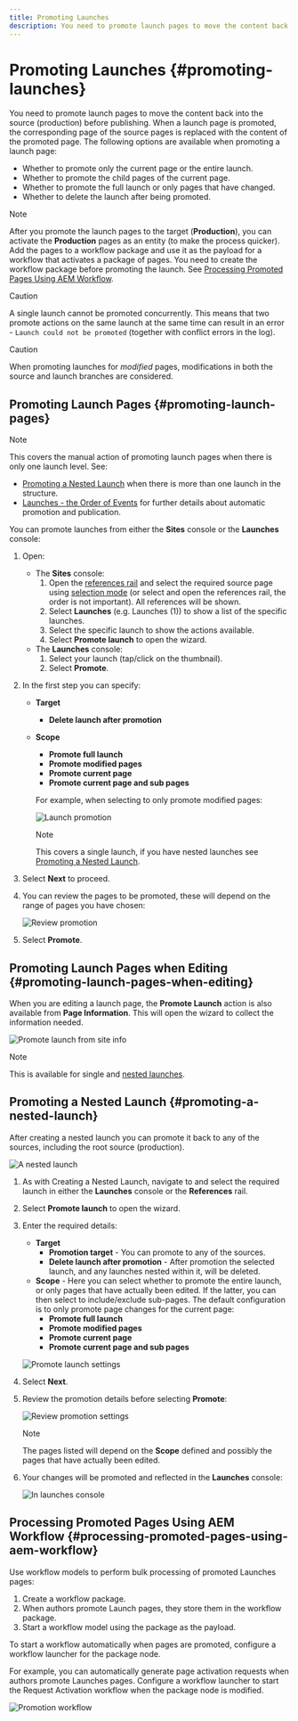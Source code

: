 ```yaml
---
title: Promoting Launches
description: You need to promote launch pages to move the content back into the source (production) before publishing. 
---
```


# Promoting Launches {#promoting-launches}

You need to promote launch pages to move the content back into the source (production) before publishing. When a launch page is promoted, the corresponding page of the source pages is replaced with the content of the promoted page. The following options are available when promoting a launch page:

* Whether to promote only the current page or the entire launch.
* Whether to promote the child pages of the current page.
* Whether to promote the full launch or only pages that have changed.
* Whether to delete the launch after being promoted.

>[!NOTE]
>
>After you promote the launch pages to the target (**Production**), you can activate the **Production** pages as an entity (to make the process quicker). Add the pages to a workflow package and use it as the payload for a workflow that activates a package of pages. You need to create the workflow package before promoting the launch. See [Processing Promoted Pages Using AEM Workflow](#processing-promoted-pages-using-aem-workflow).

>[!CAUTION]
>
>A single launch cannot be promoted concurrently. This means that two promote actions on the same launch at the same time can result in an error - `Launch could not be promoted` (together with conflict errors in the log).

>[!CAUTION]
>
>When promoting launches for *modified* pages, modifications in both the source and launch branches are considered.

## Promoting Launch Pages {#promoting-launch-pages}

>[!NOTE]
>
>This covers the manual action of promoting launch pages when there is only one launch level. See:
>
>* [Promoting a Nested Launch](#promoting-a-nested-launch) when there is more than one launch in the structure.
>* [Launches - the Order of Events](/help/sites-cloud/authoring/launches/overview.md#launches-the-order-of-events) for further details about automatic promotion and publication.
>

You can promote launches from either the **Sites** console or the **Launches** console:

1. Open:
   * The **Sites** console:
     1. Open the [references rail](/help/sites-cloud/authoring/fundamentals/environment-tools.md#references) and select the required source page using [selection mode](/help/sites-cloud/authoring/getting-started/basic-handling.md) (or select and open the references rail, the order is not important). All references will be shown.
     1. Select **Launches** (e.g. Launches (1)) to show a list of the specific launches.
     1. Select the specific launch to show the actions available.
     1. Select **Promote launch** to open the wizard.
   * The **Launches** console:
     1. Select your launch (tap/click on the thumbnail).
     1. Select **Promote**.
1. In the first step you can specify:
    * **Target**
      * **Delete launch after promotion**
    * **Scope**
      * **Promote full launch**
      * **Promote modified pages**
      * **Promote current page**
      * **Promote current page and sub pages**

      For example, when selecting to only promote modified pages:

      ![Launch promotion](/help/sites-cloud/authoring/assets/launches-promote.png)

      >[!NOTE]
      >
      >This covers a single launch, if you have nested launches see [Promoting a Nested Launch](#promoting-a-nested-launch).
1. Select **Next** to proceed.
1. You can review the pages to be promoted, these will depend on the range of pages you have chosen:

   ![Review promotion](/help/sites-cloud/authoring/assets/launches-promote-review.png)

1. Select **Promote**.

## Promoting Launch Pages when Editing {#promoting-launch-pages-when-editing}

When you are editing a launch page, the **Promote Launch** action is also available from **Page Information**. This will open the wizard to collect the information needed.

![Promote launch from site info](/help/sites-cloud/authoring/assets/launches-promote-page-info.png)

>[!NOTE]
>
>This is available for single and [nested launches](#promoting-a-nested-launch).

## Promoting a Nested Launch {#promoting-a-nested-launch}

After creating a nested launch you can promote it back to any of the sources, including the root source (production).

![A nested launch](/help/sites-cloud/authoring/assets/launches-promoting-nested.png)

1. As with Creating a Nested Launch, navigate to and select the required launch in either the **Launches** console or the **References** rail.
1. Select **Promote launch** to open the wizard.  
1. Enter the required details:
   * **Target**
     * **Promotion target** - You can promote to any of the sources.
     * **Delete launch after promotion** - After promotion the selected launch, and any launches nested within it, will be deleted.
   * **Scope** - Here you can select whether to promote the entire launch, or only pages that have actually been edited. If the latter, you can then select to include/exclude sub-pages. The default configuration is to only promote page changes for the current page:
      * **Promote full launch**
      * **Promote modified pages**
      * **Promote current page**
      * **Promote current page and sub pages**

   ![Promote launch settings](/help/sites-cloud/authoring/assets/launches-promote-settings.png)

1. Select **Next**.
1. Review the promotion details before selecting **Promote**:

   ![Review promotion settings](/help/sites-cloud/authoring/assets/launches-promote-review-2.png)

   >[!NOTE]
   >
   >The pages listed will depend on the **Scope** defined and possibly the pages that have actually been edited.

1. Your changes will be promoted and reflected in the **Launches** console:

   ![In launches console](/help/sites-cloud/authoring/assets/launches-console.png)

## Processing Promoted Pages Using AEM Workflow {#processing-promoted-pages-using-aem-workflow}

Use workflow models to perform bulk processing of promoted Launches pages:

1. Create a workflow package.
1. When authors promote Launch pages, they store them in the workflow package.
1. Start a workflow model using the package as the payload.

To start a workflow automatically when pages are promoted, configure a workflow launcher for the package node. <!--To start a workflow automatically when pages are promoted, [configure a workflow launcher](/help/sites-administering/workflows-starting.md#workflows-launchers) for the package node.-->

For example, you can automatically generate page activation requests when authors promote Launches pages. Configure a workflow launcher to start the Request Activation workflow when the package node is modified.

![Promotion workflow](/help/sites-cloud/authoring/assets/launches-create-workflow.png)
